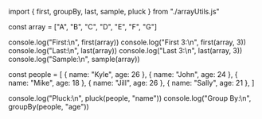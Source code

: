 import { first, groupBy, last, sample, pluck } from "./arrayUtils.js"

const array = ["A", "B", "C", "D", "E", "F", "G"]

console.log("First:\n", first(array))
console.log("First 3:\n", first(array, 3))
console.log("Last:\n", last(array))
console.log("Last 3:\n", last(array, 3))
console.log("Sample:\n", sample(array))

const people = [
  { name: "Kyle", age: 26 },
  { name: "John", age: 24 },
  { name: "Mike", age: 18 },
  { name: "Jill", age: 26 },
  { name: "Sally", age: 21 },
]

console.log("Pluck:\n", pluck(people, "name"))
console.log("Group By:\n", groupBy(people, "age"))